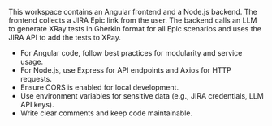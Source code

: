 <!-- Use this file to provide workspace-specific custom instructions to Copilot. For more details, visit https://code.visualstudio.com/docs/copilot/copilot-customization#_use-a-githubcopilotinstructionsmd-file -->

This workspace contains an Angular frontend and a Node.js backend. The frontend collects a JIRA Epic link from the user. The backend calls an LLM to generate XRay tests in Gherkin format for all Epic scenarios and uses the JIRA API to add the tests to XRay.

- For Angular code, follow best practices for modularity and service usage.
- For Node.js, use Express for API endpoints and Axios for HTTP requests.
- Ensure CORS is enabled for local development.
- Use environment variables for sensitive data (e.g., JIRA credentials, LLM API keys).
- Write clear comments and keep code maintainable.
